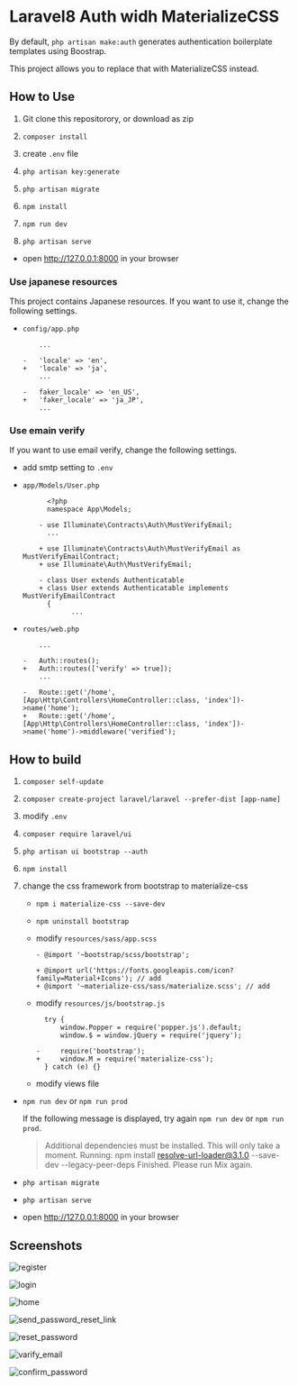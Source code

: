 # Laravel8 Auth widh MaterializeCSS

By default, `php artisan make:auth` generates authentication boilerplate templates using Boostrap.

This project allows you to replace that with MaterializeCSS instead.

## How to Use

1. Git clone this repositorory, or download as zip

1. `composer install`

1. create `.env` file

1. `php artisan key:generate`

1. `php artisan migrate`

1. `npm install`

1. `npm run dev`

1. `php artisan serve`

- open <a href="http://127.0.0.1:8000" target="_blank">http://127.0.0.1:8000</a> in your browser

### Use japanese resources

This project contains Japanese resources.
If you want to use it, change the following settings.

- `config/app.php`

    ```
        ...

    -   'locale' => 'en',
    +   'locale' => 'ja',
        ...

    -   faker_locale' => 'en_US',
    +   'faker_locale' => 'ja_JP',
        ...
    ```

### Use emain verify

If you want to use email verify, change the following settings.

- add smtp setting to `.env`

- `app/Models/User.php`

    ```
          <?php
          namespace App\Models;

        - use Illuminate\Contracts\Auth\MustVerifyEmail;
          ...

        + use Illuminate\Contracts\Auth\MustVerifyEmail as MustVerifyEmailContract;
        + use Illuminate\Auth\MustVerifyEmail;

        - class User extends Authenticatable
        + class User extends Authenticatable implements MustVerifyEmailContract
          {
                ...
    ```

- `routes/web.php`

    ```
        ...

    -   Auth::routes();
    +   Auth::routes(['verify' => true]);
        ...

    -   Route::get('/home', [App\Http\Controllers\HomeController::class, 'index'])->name('home');
    +   Route::get('/home', [App\Http\Controllers\HomeController::class, 'index'])->name('home')->middleware('verified');
    ```

## How to build

1. `composer self-update`

1. `composer create-project laravel/laravel --prefer-dist [app-name]`

1. modify `.env`

1. `composer require laravel/ui`

1. `php artisan ui bootstrap --auth`

1. `npm install`

1. change the css framework from bootstrap to materialize-css

    - `npm i materialize-css --save-dev`

    - `npm uninstall bootstrap`

    - modify `resources/sass/app.scss`

        ```
        - @import '~bootstrap/scss/bootstrap';

        + @import url('https://fonts.googleapis.com/icon?family=Material+Icons'); // add
        + @import '~materialize-css/sass/materialize.scss'; // add
        ```

    - modify `resources/js/bootstrap.js`

        ```
          try {
              window.Popper = require('popper.js').default;
              window.$ = window.jQuery = require('jquery');

        -     require('bootstrap');
        +     window.M = require('materialize-css');
          } catch (e) {}
        ```

    - modify views file

- `npm run dev` or `npm run prod`

    If the following message is displayed, try again `npm run dev` or `npm run prod`.

    > Additional dependencies must be installed. This will only take a moment.
    > Running: npm install resolve-url-loader@3.1.0 --save-dev --legacy-peer-deps
    > Finished. Please run Mix again.

- `php artisan migrate`

- `php artisan serve`

- open <a href="http://127.0.0.1:8000" target="_blank">http://127.0.0.1:8000</a> in your browser

## Screenshots

![register](screenshot/register.png)

![login](screenshot/login.png)

![home](screenshot/home.png)

![send_password_reset_link](screenshot/send_password_reset_link.png)

![reset_password](screenshot/reset_password.png)

![varify_email](screenshot/varify_email.png)

![confirm_password](screenshot/confirm_password.png)

